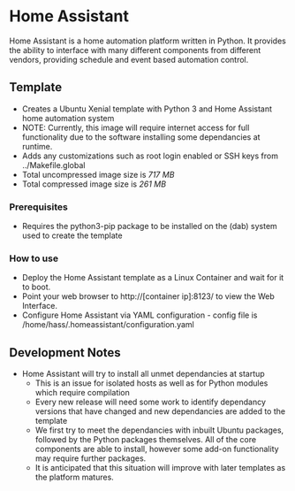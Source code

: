 # Home Assistant

Home Assistant is a home automation platform written in Python. It provides the ability to interface with many different components from different vendors, providing schedule and event based automation control.

## Template
- Creates a Ubuntu Xenial template with Python 3 and Home Assistant home automation system
- NOTE: Currently, this image will require internet access for full functionality due to the software installing some dependancies at runtime.
- Adds any customizations such as root login enabled or SSH keys from ../Makefile.global
- Total uncompressed image size is *717 MB*
- Total compressed image size is *261 MB*

### Prerequisites
- Requires the python3-pip package to be installed on the (dab) system used to create the template

### How to use

- Deploy the Home Assistant template as a Linux Container and wait for it to boot.
- Point your web browser to http://[container ip]:8123/ to view the Web Interface.
- Configure Home Assistant via YAML configuration - config file is /home/hass/.homeassistant/configuration.yaml

## Development Notes

- Home Assistant will try to install all unmet dependancies at startup
  - This is an issue for isolated hosts as well as for Python modules which require compilation
  - Every new release will need some work to identify dependancy versions that have changed and new dependancies are added to the template
  - We first try to meet the dependancies with inbuilt Ubuntu packages, followed by the Python packages themselves. All of the core components are able to install, however some add-on functionality may require further packages.
  - It is anticipated that this situation will improve with later templates as the platform matures.
